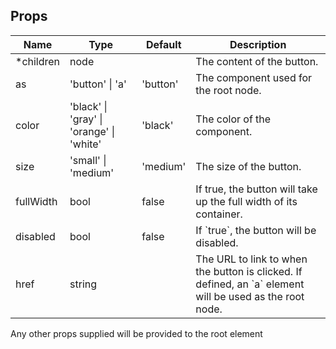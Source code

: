 
## Props
<table>
  <thead>
    <tr>
      <th>Name</th>
      <th>Type</th>
      <th>Default</th>
      <th>Description</th>
    </tr>
  </thead>
  <tbody>
    <tr>
      <td>*children</td>
      <td>node</td>
      <td></td>
      <td>The content of the button.</td>
    </tr>
    <tr>
      <td>as</td>
      <td>'button' | 'a'</td>
      <td>'button'</td>
      <td>The component used for the root node.</td>
    </tr>
    <tr>
      <td>color</td>
      <td>
      'black'
      | 'gray'
      | 'orange' 
      | 'white'
      </td>
      <td>'black'</td>
      <td>The color of the component.</td>
    </tr>
    <tr>
      <td>size</td>
      <td>'small' | 'medium'</td>
      <td>'medium'</td>
      <td>The size of the button.</td>
    </tr>
    <tr>
      <td>fullWidth</td>
      <td>bool</td>
      <td>false</td>
      <td>If true, the button will take up the full width of its container.</td>
    </tr>
    <tr>
      <td>disabled</td>
      <td>bool</td>
      <td>false</td>
      <td>If `true`, the button will be disabled.</td>
    </tr>
    <tr>
      <td>href</td>
      <td>string</td>
      <td></td>
      <td>The URL to link to when the button is clicked. If defined, an `a` element will be used as the root node.</td>
    </tr>
  </tbody>
</table>

Any other props supplied will be provided to the root element 
